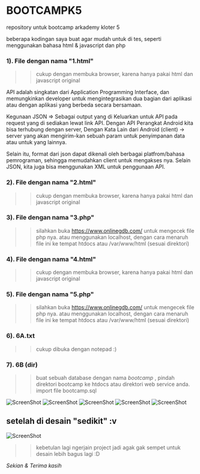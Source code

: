 # BOOTCAMPK5
repository untuk bootcamp arkademy kloter 5

beberapa kodingan saya buat agar mudah untuk di tes, seperti menggunakan bahasa html & javascript dan php

### 1). File dengan nama "1.html"

>> cukup dengan membuka browser, karena hanya pakai html dan javascript original

API adalah singkatan dari Application Programming Interface, dan memungkinkan developer untuk mengintegrasikan dua bagian dari aplikasi atau dengan aplikasi yang berbeda secara bersamaan.

Kegunaan JSON => Sebagai output yang di Keluarkan untuk API pada request yang di sediakan lewat link API. Dengan API Perangkat Android kita bisa terhubung dengan server, Dengan Kata Lain dari Android (client) -> server yang akan mengirim-kan sebuah param untuk penyimpanan data atau untuk yang lainnya.

Selain itu, format dari json dapat dikenali oleh berbagai platfrom/bahasa pemrograman, sehingga memudahkan client untuk mengakses nya. Selain JSON, kita juga bisa menggunakan XML untuk penggunaan API.

### 2). File dengan nama "2.html"

>> cukup dengan membuka browser, karena hanya pakai html dan javascript original

### 3). File dengan nama "3.php"

>> silahkan buka https://www.onlinegdb.com/ untuk mengecek file php nya. atau menggunakan localhost, dengan cara menaruh file ini ke tempat htdocs atau /var/www/html (sesuai direktori)

### 4). File dengan nama "4.html"

>> cukup dengan membuka browser, karena hanya pakai html dan javascript original

### 5). File dengan nama "5.php"

>> silahkan buka https://www.onlinegdb.com/ untuk mengecek file php nya. atau menggunakan localhost, dengan cara menaruh file ini ke tempat htdocs atau /var/www/html (sesuai direktori)

### 6). 6A.txt
>> cukup dibuka dengan notepad :)
### 7). 6B (dir)
>> buat sebuah database dengan nama *bootcamp* , pindah direktori bootcamp ke htdocs atau direktori web service anda.
>> import file bootcamp.sql

![ScreenShot](https://i.ibb.co/jk71BvD/1.png)
![ScreenShot](https://i.ibb.co/XVZcKFZ/2.png)
![ScreenShot](https://i.ibb.co/LgKf23h/3.png)
![ScreenShot](https://i.ibb.co/bWYh9QP/4.png)
![ScreenShot](https://i.ibb.co/PDC8nd9/5.png)

## setelah di desain "sedikit" :v

![ScreenShot](https://i.ibb.co/gd729J6/6.png)

>> kebetulan lagi ngerjain project jadi agak gak sempet untuk desain lebih bagus lagi :D

*Sekian & Terima kasih*
